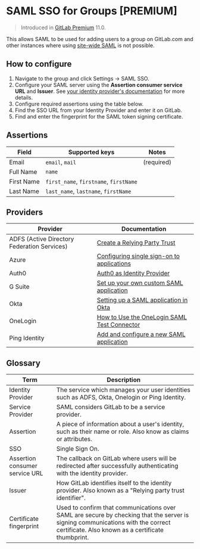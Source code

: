 # SAML SSO for Groups **[PREMIUM]**

> Introduced in [GitLab Premium](https://about.gitlab.com/pricing/) 11.0.

This allows SAML to be used for adding users to a group on GitLab.com and other instances where using [site-wide SAML](../../../integration/saml.md) is not possible.

## How to configure

1. Navigate to the group and click Settings -> SAML SSO.
1. Configure your SAML server using the **Assertion consumer service URL** and **Issuer**. See [your identity provider's documentation](#providers) for more details.
1. Configure required assertions using the table below.
1. Find the SSO URL from your Identity Provider and enter it on GitLab.
1. Find and enter the fingerprint for the SAML token signing certificate.

## Assertions

| Field | Supported keys | Notes |
|-|----------------|-------------|
| Email | `email`, `mail` | (required) |
| Full Name | `name` |  |
| First Name | `first_name`, `firstname`, `firstName` |  |
| Last Name | `last_name`, `lastname`, `firstName` |  |

## Providers

| Provider | Documentation |
|----------|---------------|
| ADFS (Active Directory Federation Services) | [Create a Relying Party Trust](https://docs.microsoft.com/en-us/windows-server/identity/ad-fs/operations/create-a-relying-party-trust) |
| Azure | [Configuring single sign-on to applications](https://docs.microsoft.com/en-us/azure/active-directory/active-directory-saas-custom-apps) |
| Auth0 | [Auth0 as Identity Provider](https://auth0.com/docs/protocols/saml/saml-idp-generic) |
| G Suite | [Set up your own custom SAML application](https://support.google.com/a/answer/6087519?hl=en) |
| Okta | [Setting up a SAML application in Okta](https://developer.okta.com/standards/SAML/setting_up_a_saml_application_in_okta) |
| OneLogin | [How to Use the OneLogin SAML Test Connector](https://support.onelogin.com/hc/en-us/articles/202673944-How-to-Use-the-OneLogin-SAML-Test-Connector) |
| Ping Identity | [Add and configure a new SAML application](https://docs.pingidentity.com/bundle/p1_enterpriseConfigSsoSaml_cas/page/enableAppWithoutURL.html) |

## Glossary

| Term | Description |
|------|-------------|
| Identity Provider | The service which manages your user identities such as ADFS, Okta, Onelogin or Ping Identity. |
| Service Provider | SAML considers GitLab to be a service provider. |
| Assertion | A piece of information about a user's identity, such as their name or role. Also know as claims or attributes. |
| SSO | Single Sign On. |
| Assertion consumer service URL | The callback on GitLab where users will be redirected after successfully authenticating with the identity provider. |
| Issuer | How GitLab identifies itself to the identity provider. Also known as a "Relying party trust identifier". |
| Certificate fingerprint | Used to confirm that communications over SAML are secure by checking that the server is signing communications with the correct certificate. Also known as a certificate thumbprint. |
